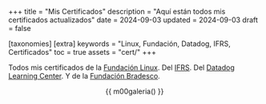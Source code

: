 +++
title = "Mis Certificados"
description = "Aquí están todos mis certificados actualizados"
date = 2024-09-03
updated = 2024-09-03
draft = false

[taxonomies]
[extra]
keywords = "Linux, Fundación, Datadog, IFRS, Certificados"
toc = true
assets = "cert/"
+++

Todos mis certificados de la [Fundación Linux](https://trainingportal.linuxfoundation.org/).
Del [IFRS](https://ifrs.edu.br).
Del [Datadog Learning Center](https://learn.datadoghq.com/).
Y de la [Fundación Bradesco](https://www.ev.org.br).

<div style="text-align: center;">

{{ m00galeria() }}

</div>
